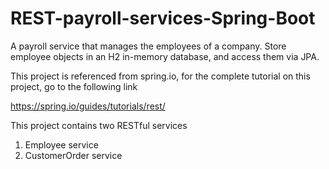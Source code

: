 # REST-payroll-services-Spring-Boot
A payroll service that manages the employees of a company. Store employee objects in an H2 in-memory database, and access them via JPA.

This project is referenced from spring.io, for the complete tutorial on this project, go to the following link

https://spring.io/guides/tutorials/rest/

This project contains two RESTful services

1. Employee service
2. CustomerOrder service




  

